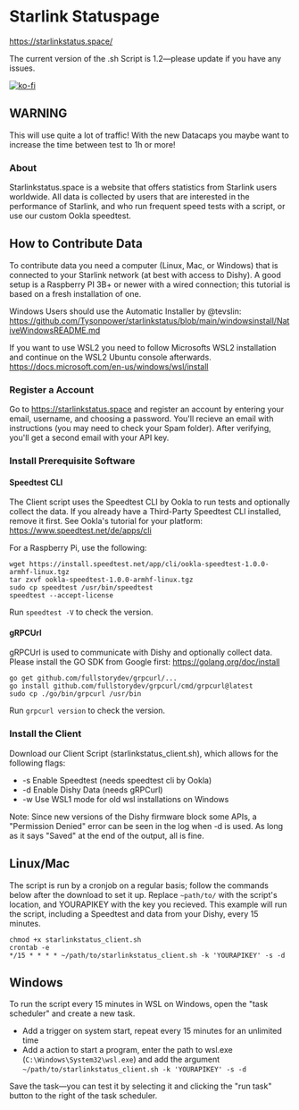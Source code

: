 # Starlink Statuspage

https://starlinkstatus.space/

The current version of the .sh Script is 1.2—please update if you have any issues.

[![ko-fi](https://ko-fi.com/img/githubbutton_sm.svg)](https://ko-fi.com/C0C67UDEB)

## WARNING
This will use quite a lot of traffic! With the new Datacaps you maybe want to increase the time between test to 1h or more!

### About

Starlinkstatus.space is a website that offers statistics from Starlink users worldwide. All data is collected by users that are interested in the performance of Starlink, and who run frequent speed tests with a script, or use our custom Ookla speedtest.

## How to Contribute Data

To contribute data you need a computer (Linux, Mac, or Windows) that is connected to your Starlink network (at best with access to Dishy).
A good setup is a Raspberry PI 3B+ or newer with a wired connection; this tutorial is based on a fresh installation of one.
 
Windows Users should use the Automatic Installer by @tevslin:
https://github.com/Tysonpower/starlinkstatus/blob/main/windowsinstall/NativeWindowsREADME.md

If you want to use WSL2 you need to follow Microsofts WSL2 installation and continue on the WSL2 Ubuntu console afterwards.
https://docs.microsoft.com/en-us/windows/wsl/install

### Register a Account

Go to https://starlinkstatus.space and register an account by entering your email, username, and choosing a password. 
You'll recieve an email with instructions (you may need to check your Spam folder). After verifying, you'll get a second email with your API key.

### Install Prerequisite Software

#### Speedtest CLI

The Client script uses the Speedtest CLI by Ookla to run tests and optionally collect the data.
If you already have a Third-Party Speedtest CLI installed, remove it first.
See Ookla's tutorial for your platform: https://www.speedtest.net/de/apps/cli

For a Raspberry Pi, use the following:
```
wget https://install.speedtest.net/app/cli/ookla-speedtest-1.0.0-armhf-linux.tgz
tar zxvf ookla-speedtest-1.0.0-armhf-linux.tgz
sudo cp speedtest /usr/bin/speedtest
speedtest --accept-license
```
Run `speedtest -V` to check the version.

#### gRPCUrl

gRPCUrl is used to communicate with Dishy and optionally collect data.
Please install the GO SDK from Google first: https://golang.org/doc/install
```
go get github.com/fullstorydev/grpcurl/...
go install github.com/fullstorydev/grpcurl/cmd/grpcurl@latest
sudo cp ./go/bin/grpcurl /usr/bin
```
Run `grpcurl version` to check the version.

### Install the Client

Download our Client Script (starlinkstatus_client.sh), which allows for the following flags:

* -s    Enable Speedtest (needs speedtest cli by Ookla)
* -d    Enable Dishy Data (needs gRPCurl)
* -w    Use WSL1 mode for old wsl installations on Windows

Note: Since new versions of the Dishy firmware block some APIs, a "Permission Denied" error can be seen in the log when -d is used. As long as it says "Saved" at the end of the output, all is fine.

## Linux/Mac
The script is run by a cronjob on a regular basis; follow the commands below after the download to set it up.
Replace `~path/to/` with the script's location, and YOURAPIKEY with the key you recieved.
This example will run the script, including a Speedtest and data from your Dishy, every 15 minutes.
```
chmod +x starlinkstatus_client.sh
crontab -e
*/15 * * * * ~/path/to/starlinkstatus_client.sh -k 'YOURAPIKEY' -s -d
```

## Windows
To run the script every 15 minutes in WSL on Windows, open the "task scheduler" and create a new task.
- Add a trigger on system start, repeat every 15 minutes for an unlimited time
- Add a action to start a program, enter the path to wsl.exe (`C:\Windows\System32\wsl.exe`) and add the argument `~/path/to/starlinkstatus_client.sh -k 'YOURAPIKEY' -s -d`

Save the task—you can test it by selecting it and clicking the "run task" button to the right of the task scheduler.
